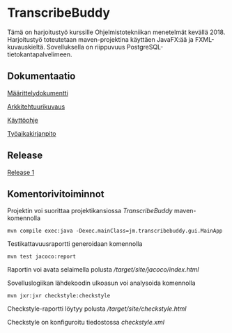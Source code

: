 ﻿# TranscribeBuddy

Tämä on harjoitustyö kurssille Ohjelmistotekniikan menetelmät kevällä 2018. Harjoitustyö toteutetaan maven-projektina käyttäen JavaFX:ää ja FXML-kuvauskieltä. Sovelluksella on riippuvuus PostgreSQL-tietokantapalvelimeen.

## Dokumentaatio

[Määrittelydokumentti](https://github.com/jmaattanen/otm-harjoitustyo/blob/master/dokumentaatio/maarittelydokumentti.md)

[Arkkitehtuurikuvaus](https://github.com/jmaattanen/otm-harjoitustyo/blob/master/dokumentaatio/arkkitehtuuri.md)

[Käyttöohje](https://github.com/jmaattanen/otm-harjoitustyo/blob/master/dokumentaatio/kayttoohje.md)

[Työaikakirjanpito](https://github.com/jmaattanen/otm-harjoitustyo/blob/master/dokumentaatio/tuntikirjanpito.md)

## Release

[Release 1](https://github.com/jmaattanen/otm-harjoitustyo/releases/tag/viikko5)

## Komentorivitoiminnot

Projektin voi suorittaa projektikansiossa _TranscribeBuddy_ maven-komennolla

```
mvn compile exec:java -Dexec.mainClass=jm.transcribebuddy.gui.MainApp
```

Testikattavuusraportti generoidaan komennolla

```
mvn test jacoco:report
```

Raportin voi avata selaimella polusta _/target/site/jacoco/index.html_

Sovelluslogiikan lähdekoodin ulkoasun voi analysoida komennolla

```
mvn jxr:jxr checkstyle:checkstyle
```

Checkstyle-raportti löytyy polusta _/target/site/checkstyle.html_

Checkstyle on konfiguroitu tiedostossa _checkstyle.xml_
